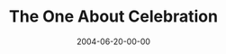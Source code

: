 ---
layout: message
category: message
series: "The One About Coffee"
title: "The One About Celebration"
date: 2004-06-20-00-00
message_id: 166
audio: "http://s3.amazonaws.com/crossroads-media/media/legacy/mp3/TOAC_03_06-20-04_The_One_About_Celebration.mp3"
audio-duration: "39:29"
explicit: "N"
---